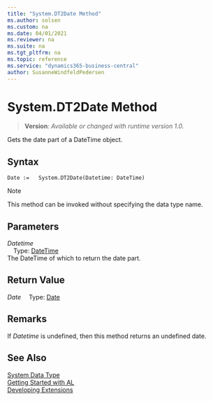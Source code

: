 ```yaml
---
title: "System.DT2Date Method"
ms.author: solsen
ms.custom: na
ms.date: 04/01/2021
ms.reviewer: na
ms.suite: na
ms.tgt_pltfrm: na
ms.topic: reference
ms.service: "dynamics365-business-central"
author: SusanneWindfeldPedersen
---
```

[//]: # (START>DO_NOT_EDIT)
[//]: # (IMPORTANT:Do not edit any of the content between here and the END>DO_NOT_EDIT.)
[//]: # (Any modifications should be made in the .xml files in the ModernDev repo.)
# System.DT2Date Method
> **Version**: _Available or changed with runtime version 1.0._

Gets the date part of a DateTime object.


## Syntax
```
Date :=   System.DT2Date(Datetime: DateTime)
```
> [!NOTE]
> This method can be invoked without specifying the data type name.
## Parameters
*Datetime*  
&emsp;Type: [DateTime](../datetime/datetime-data-type.md)  
The DateTime of which to return the date part.  


## Return Value
*Date*
&emsp;Type: [Date](../date/date-data-type.md)



[//]: # (IMPORTANT: END>DO_NOT_EDIT)

## Remarks  
 If *Datetime* is undefined, then this method returns an undefined date.  

## See Also
[System Data Type](system-data-type.md)  
[Getting Started with AL](../../devenv-get-started.md)  
[Developing Extensions](../../devenv-dev-overview.md)